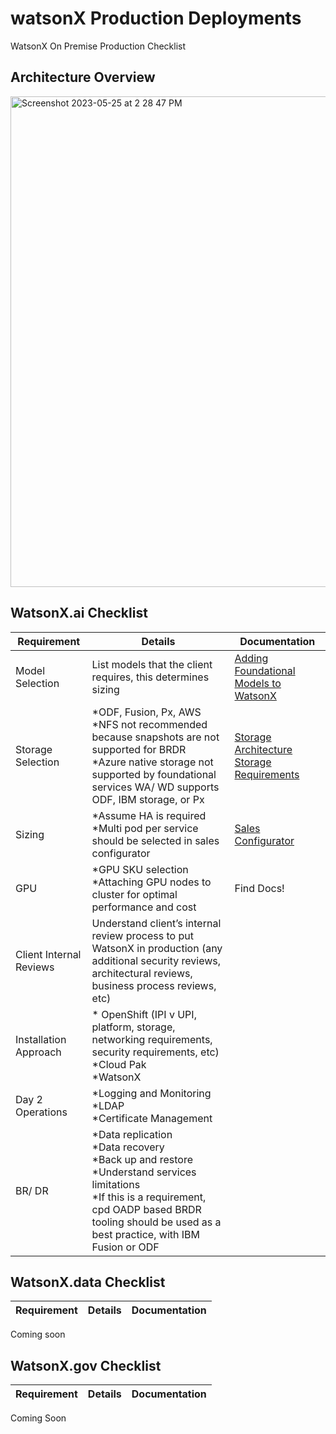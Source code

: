 # watsonX Production Deployments
WatsonX On Premise Production Checklist

## Architecture Overview

<img width="785" alt="Screenshot 2023-05-25 at 2 28 47 PM" src="https://github.com/kathleenhosang/sno/assets/40863347/ff048dc6-41bc-466c-8271-472409d54bcf">


## WatsonX.ai Checklist
Requirement | Details | Documentation |
--------|--------|--------|
Model Selection | List models that the client requires, this determines sizing | [Adding Foundational Models to WatsonX](https://www.ibm.com/docs/en/cloud-paks/cp-data/4.8.x?topic=setup-adding-foundation-models) |
Storage Selection | *ODF, Fusion, Px, AWS <br /> *NFS not recommended because snapshots are not supported for BRDR <br /> *Azure native storage not supported by foundational services WA/ WD supports ODF, IBM storage, or Px | [Storage Architecture](https://www.ibm.com/docs/en/cloud-paks/cp-data/4.8.x?topic=architecture-storage) <br /> [Storage Requirements](https://www.ibm.com/docs/en/cloud-paks/cp-data/4.8.x?topic=requirements-storage) |
Sizing | *Assume HA is required <br /> *Multi pod per service should be selected in sales configurator | [Sales Configurator](https://app.ibmsalesconfigurator.com/#/)
GPU | *GPU SKU selection <br /> *Attaching GPU nodes to cluster for optimal performance and cost | Find Docs!
Client Internal Reviews | Understand client’s internal review process to put WatsonX in production (any additional security reviews, architectural reviews, business process reviews, etc)
Installation Approach | * OpenShift (IPI v UPI, platform, storage, networking requirements, security requirements, etc) <br /> *Cloud Pak <br /> *WatsonX |
Day 2 Operations | *Logging and Monitoring <br /> *LDAP <br /> *Certificate Management |
BR/ DR | *Data replication <br /> *Data recovery <br /> *Back up and restore <br /> *Understand services limitations <br /> *If this is a requirement, cpd OADP based BRDR tooling should be used as a best practice, with IBM Fusion or ODF |

## WatsonX.data Checklist
Requirement | Details | Documentation |
--------|--------|--------|
Coming soon 

## WatsonX.gov Checklist
Requirement | Details | Documentation |
--------|--------|--------|
Coming Soon
